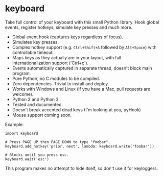 keyboard
========

Take full control of your keyboard with this small Python library. Hook global events, register hotkeys, simulate key presses and much more.

- Global event hook (captures keys regardless of focus).
- Simulates key presses.
- Complex hotkey support (e.g. `Ctrl+Shift+A` followed by `Alt+Space`) with controllable timeout.
- Maps keys as they actually are in your layout, with full internationalization support ('Ctrl+ç').
- Events automatically captured in separate thread, doesn't block main program.
- Pure Python, no C modules to be compiled.
- Zero dependencies. Trivial to install and deploy.
- Works with Windows and Linux (if you have a Mac, pull requests are welcome).
- Python 2 and Python 3.
- Tested and documented.
- Doesn't break accented dead keys (I'm looking at you, pyHook)
- Mouse support coming soon.

Example:

```
import keyboard

# Press PAGE UP then PAGE DOWN to type "foobar".
keyboard.add_hotkey('prior, next', lambda: keyboard.write('foobar'))

# Blocks until you press esc.
keyboard.wait('esc')
```

This program makes no attempt to hide itself, so don't use it for keyloggers.